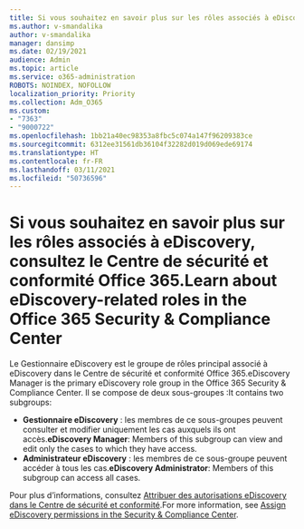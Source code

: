 ```yaml
---
title: Si vous souhaitez en savoir plus sur les rôles associés à eDiscovery, consultez le Centre de sécurité et conformité Office 365.
ms.author: v-smandalika
author: v-smandalika
manager: dansimp
ms.date: 02/19/2021
audience: Admin
ms.topic: article
ms.service: o365-administration
ROBOTS: NOINDEX, NOFOLLOW
localization_priority: Priority
ms.collection: Adm_O365
ms.custom:
- "7363"
- "9000722"
ms.openlocfilehash: 1bb21a40ec98353a8fbc5c074a147f96209383ce
ms.sourcegitcommit: 6312ee31561db36104f32282d019d069ede69174
ms.translationtype: HT
ms.contentlocale: fr-FR
ms.lasthandoff: 03/11/2021
ms.locfileid: "50736596"
---
```

# <a name="learn-about-ediscovery-related-roles-in-the-office-365-security--compliance-center"></a><span data-ttu-id="77c13-102">Si vous souhaitez en savoir plus sur les rôles associés à eDiscovery, consultez le Centre de sécurité et conformité Office 365.</span><span class="sxs-lookup"><span data-stu-id="77c13-102">Learn about eDiscovery-related roles in the Office 365 Security & Compliance Center</span></span>

<span data-ttu-id="77c13-103">Le Gestionnaire eDiscovery est le groupe de rôles principal associé à eDiscovery dans le Centre de sécurité et conformité Office 365.</span><span class="sxs-lookup"><span data-stu-id="77c13-103">eDiscovery Manager is the primary eDiscovery role group in the Office 365 Security & Compliance Center.</span></span> <span data-ttu-id="77c13-104">Il se compose de deux sous-groupes :</span><span class="sxs-lookup"><span data-stu-id="77c13-104">It contains two subgroups:</span></span>

- <span data-ttu-id="77c13-105">**Gestionnaire eDiscovery** : les membres de ce sous-groupes peuvent consulter et modifier uniquement les cas auxquels ils ont accès.</span><span class="sxs-lookup"><span data-stu-id="77c13-105">**eDiscovery Manager**: Members of this subgroup can view and edit only the cases to which they have access.</span></span>
- <span data-ttu-id="77c13-106">**Administrateur eDiscovery** : les membres de ce sous-groupe peuvent accéder à tous les cas.</span><span class="sxs-lookup"><span data-stu-id="77c13-106">**eDiscovery Administrator**: Members of this subgroup can access all cases.</span></span>

<span data-ttu-id="77c13-107">Pour plus d’informations, consultez [Attribuer des autorisations eDiscovery dans le Centre de sécurité et conformité](https://docs.microsoft.com/microsoft-365/compliance/assign-ediscovery-permissions).</span><span class="sxs-lookup"><span data-stu-id="77c13-107">For more information, see [Assign eDiscovery permissions in the Security & Compliance Center](https://docs.microsoft.com/microsoft-365/compliance/assign-ediscovery-permissions).</span></span>